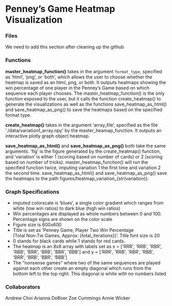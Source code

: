# Penney’s Game Heatmap Visualization

### Files

We need to add this section after cleaning up the github

### Functions

**master_heatmap_function()** takes in the argument `format_type`, specified as ‘html’, ‘png’, or ‘both’, which allows the user to choose whether the heatmap is saved as an html, png, or both. It outputs heatmaps showing the win percentage of one player in the Penney’s Game based on which sequence each player chooses. The master_heatmap_function() is the only function exposed to the user, but it calls the function create_heatmap() to generate the visualizations as well as the functions save_heatmap_as_html() and save_heatmap_as_png() to save the heatmaps based on the specified format type.

**create_heatmap()** takes in the argument ‘array_file’, specified as the file './data/variation1_array.npy' by the master_heamap_function. It outputs an interactive plotly graph object heatmap.

**save_heatmap_as_html()** and **save_heatmap_as_png()** both take the same arguments. ‘fig’ is the figure generated by the create_heatmap() function, and ‘variation’ is either 1 (scoring based on number of cards) or 2 (scoring based on number of tricks). master_heatmap_function() will run the specified function twice, imputing variation 1 the first time and variation 2 the second time. save_heatmap_as_html() and save_heatmap_as_png() save the heatmaps to the path figures/heatmap_variation_{str(variation)}.

### Graph Specifications

- imputed colorscale is ‘blues’, a single color gradient which ranges from white (low win ratios) to dark blue (high win ratios)
- Win percentages are displayed as whole numbers between 0 and 100. Percentage signs are shown on the color scale
- Figure size is 600x600
- Title is set as ‘Penney Game, Player Two Win Percentage<br> (Total Non-Tie Games, Approx: {total_iterations})’. Title font size is 20
- 0 stands for black cards while 1 stands for red cards. 
- The heatmap is an 8x8 array with labels set as x = ['RRR', 'RRB', 'RBR', 'RBB', 'BRR', 'BRB', 'BBR', 'BBB'] and y = ['RRR', 'RRB', 'RBR', 'RBB', 'BRR', 'BRB', 'BBR', 'BBB']
- The “nonsense games” where two of the same sequences are played against each other create an empty diagonal which runs from the bottom left to the top right. This diagonal is white with no numbers listed

### Collaborators

Andrew Choi
Arianna DeBoer
Zoe Cummings
Annie Wicker
